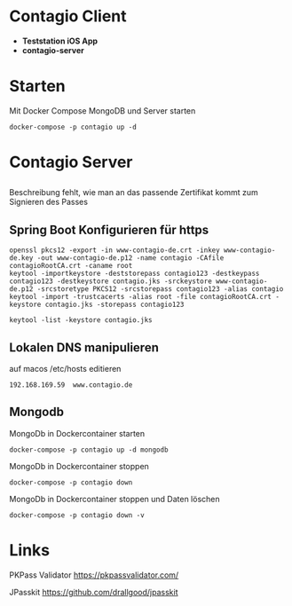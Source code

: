 # Contagio Client

* **Teststation iOS App**
* **contagio-server**

# Starten
Mit Docker Compose MongoDB und Server starten
```
docker-compose -p contagio up -d
```

# Contagio Server

##
Beschreibung fehlt, wie man an das passende Zertifikat kommt zum Signieren des Passes

## Spring Boot Konfigurieren für https
```
openssl pkcs12 -export -in www-contagio-de.crt -inkey www-contagio-de.key -out www-contagio-de.p12 -name contagio -CAfile contagioRootCA.crt -caname root
keytool -importkeystore -deststorepass contagio123 -destkeypass contagio123 -destkeystore contagio.jks -srckeystore www-contagio-de.p12 -srcstoretype PKCS12 -srcstorepass contagio123 -alias contagio
keytool -import -trustcacerts -alias root -file contagioRootCA.crt -keystore contagio.jks -storepass contagio123

keytool -list -keystore contagio.jks

```

## Lokalen DNS manipulieren
auf macos /etc/hosts editieren
```
192.168.169.59  www.contagio.de
```

## Mongodb
MongoDb in Dockercontainer starten
```
docker-compose -p contagio up -d mongodb
```

MongoDb in Dockercontainer stoppen
```
docker-compose -p contagio down
```

MongoDb in Dockercontainer stoppen und Daten löschen
```
docker-compose -p contagio down -v
```

# Links
PKPass Validator
https://pkpassvalidator.com/

JPasskit
https://github.com/drallgood/jpasskit
